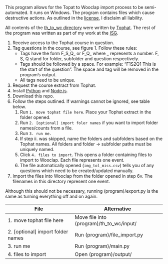 This program allows for the Topat to Wooclap import process to be semi-automated. It runs on Windows. 
The program contains files which cause destructive actions. As outlined in the [license](/LICENSE), I disclaim all liability.

All contents of the [th_to_wc directory](/(program)/th_to_wc) were written by [Tophat](https://tophat.com/). The rest of the program was written as part of my work at the [ISG](https://www.ed.ac.uk/information-services). 

1. Receive access to the Tophat course in question. 
2. Tag questions in the course, see figure 1. Follow these rules: 
    - Tags have the form F_S_Q_ or F_Q_ where _ represents a number. F, S, Q stand for folder, subfolder and question respectively. 
    - Tags should be followed by a space. For example: “F1S2Q1 This is the start of the question”. The space and tag will be removed in the program’s output.  
    - All tags need to be unique.  
3. Request the course extract from Tophat. 
4. Install [Python](https://www.python.org/downloads/) and [Node.js](https://nodejs.org/en/download).
5. Download this repo.
6. Follow the steps outlined. If warnings cannot be ignored, see table below.
   1. Run ``1. move tophat file here``. Place your Tophat extract in the folder opened. 
   2. Run ``2. [optional] import foler names`` if you want to import folder names/counts from a file. 
   3. Run ``3. run me.``
   4. If step ii. was skipped, name the folders and subfolders based on the Tophat names. All folders and folder -> subfolder paths must be uniquely named.
   5. Click ``4. files to import``. This opens a folder containing files to import to Wooclap. Each file represents one event.
   6. The file automatically opened (``img_tol_miss.csv``) tells you of any questions which need to be created/updated manually. 
7. Import the files into Wooclap from the folder opened in step 6v. The filenames in this directory represent one event. 

Although this should not be necessary, running (program)/export.py is the same as turning everything off and on again.  

| File                              | Alternative                              |
|-----------------------------------|------------------------------------------|
| 1. move tophat file here          | Move file into (program)/th_to_wc/input/ |
| 2. [optional] import folder names | Run (program)/file_import.py             |
| 3. run me                         | Run (program)/main.py                    |
| 4. files to import                | Open (program)/output/                   |
